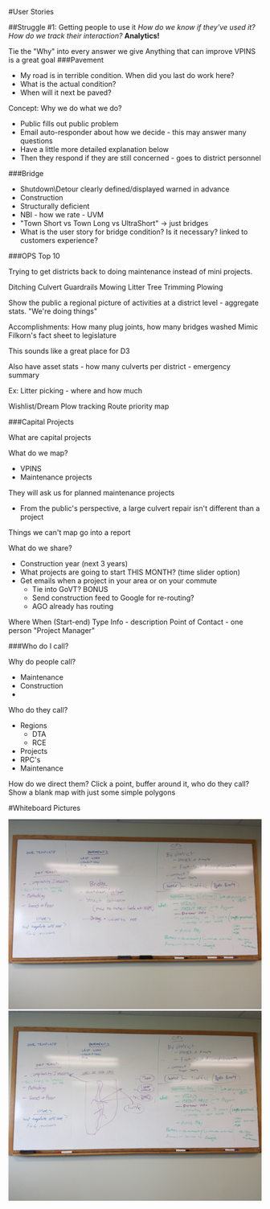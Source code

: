 #User Stories

##Struggle #1: Getting people to use it
_How do we know if they've used it? How do we track their interaction?_ **Analytics!**

Tie the "Why" into every answer we give
Anything that can improve VPINS is a great goal 
###Pavement

- My road is in terrible condition. When did you last do work here?
- What is the actual condition?
- When will it next be paved?

Concept:
Why we do what we do?
  - Public fills out public problem 
  - Email auto-responder about how we decide - this may answer many questions
  - Have a little more detailed explanation below
  - Then they respond if they are still concerned - goes to district personnel

###Bridge
  - Shutdown\Detour clearly defined/displayed warned in advance
  - Construction
  - Structurally deficient
  - NBI - how we rate - UVM
  - "Town Short vs Town Long vs UltraShort" -> just bridges
  - What is the user story for bridge condition?  Is it necessary?  linked to customers experience?


###OPS Top 10

Trying to get districts back to doing maintenance instead of mini projects.

Ditching
Culvert 
Guardrails
Mowing
Litter
Tree Trimming
Plowing

Show the public a regional picture of activities at a district level - aggregate stats. "We're doing things"

Accomplishments: How many plug joints, how many bridges washed
Mimic Filkorn's fact sheet to legislature 

This sounds like a great place for D3

Also have asset stats - how many culverts per district - emergency summary 


Ex: Litter picking - where and how much


Wishlist/Dream
Plow tracking
Route priority map

###Capital Projects

What are capital projects

What do we map?
- VPINS
- Maintenance projects

They will ask us for planned maintenance projects
- From the public's perspective, a large culvert repair isn't different than a project

Things we can't map go into a report

What do we share?
- Construction year (next 3 years)
- What projects are going to start THIS MONTH? (time slider option)
- Get emails when a project in your area or on your commute 
  - Tie into GoVT? BONUS
  - Send construction feed to Google for re-routing?
  - AGO already has routing

Where
When (Start-end)
Type
Info - description
Point of Contact - one person "Project Manager"



###Who do I call?

Why do people call?
- Maintenance
- Construction
- 

Who do they call?
- Regions
  - DTA
  - RCE
- Projects
- RPC's
- Maintenance

How do we direct them?
Click a point, buffer around it, who do they call?
Show a blank map with just some simple polygons

#Whiteboard Pictures

![board1](images/whiteboard1.jpg)
![board2](images/whiteboard2.jpg)

